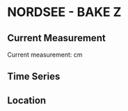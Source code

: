 # NORDSEE - BAKE Z

## Current Measurement

Current measurement: <Value topic="rivers/pegel-online/NORDSEE/BAKE_Z/measurementValue"/> cm

## Time Series

<TimeSeries topic="rivers/pegel-online/NORDSEE/BAKE_Z/measurementValue" period="week" />

## Location

<WorldMap>
  <Marker lat="54.0135191527026" lon="8.314601507551739" labelTopic="rivers/pegel-online/NORDSEE/BAKE_Z" />
</WorldMap>
